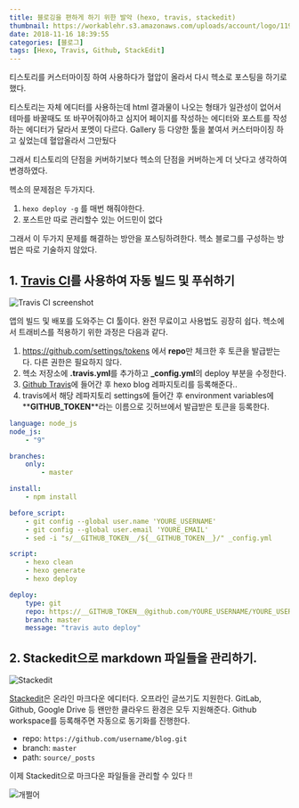 ```yaml
---
title: 블로깅을 편하게 하기 위한 발악 (hexo, travis, stackedit)
thumbnail: https://workablehr.s3.amazonaws.com/uploads/account/logo/11901/large_Mascot-fullcolor-png.png
date: 2018-11-16 18:39:55
categories: [블로그]
tags: [Hexo, Travis, Github, StackEdit]
---
```


티스토리를 커스터마이징 하여 사용하다가 혈압이 올라서 다시 헥소로 포스팅을 하기로 했다.

<!-- more -->

티스토리는 자체 에디터를 사용하는데 html 결과물이 나오는 형태가 일관성이 없어서 테마를 바꿀때도 또 바꾸어줘야하고 심지어 페이지를 작성하는 에디터와 포스트를 작성하는 에디터가 달라서 포멧이 다르다. Gallery 등 다양한 툴을 붙여서 커스터마이징 하고 싶었는데 혈압올라서 그만뒀다

그래서 티스토리의 단점을 커버하기보다 헥소의 단점을 커버하는게 더 낫다고 생각하여 변경하였다.

헥소의 문제점은 두가지다.
1. `hexo deploy -g` 를 매번 해줘야한다.
2. 포스트만 따로 관리할수 있는 어드민이 없다

그래서 이 두가지 문제를 해결하는 방안을 포스팅하려한다.
헥소 블로그를 구성하는 방법은 따로 기술하지 않았다.

## 1. [Travis CI](https://travis-ci.org/)를 사용하여 자동 빌드 및 푸쉬하기
![Travis CI screenshot](https://cdn.travis-ci.org/images/landing-page/laptop-f308ed79defa4f49c5f01af29a60084d.png)

앱의 빌드 및 배포를 도와주는 CI 툴이다. 완전 무료이고 사용법도 굉장히 쉽다. 헥소에서 트래비스를 적용하기 위한 과정은 다음과 같다.

1. https://github.com/settings/tokens 에서 **repo**만 체크한 후 토큰을 발급받는다. 다른 권한은 필요하지 않다.
2. 헥소 저장소에 **.travis.yml**를 추가하고 **_config.yml**의 deploy 부분을 수정한다.
3. [Github Travis](https://github.com/marketplace/travis-ci)에 들어간 후 hexo blog 레파지토리를 등록해준다..
4. travis에서 해당 레파지토리 settings에 들어간 후 environment variables에 **__GITHUB_TOKEN__**라는 이름으로 깃허브에서 발급받은 토큰을 등록한다.

```yml .travis.yml
language: node_js
node_js:
	- "9"

branches:
	only:
		- master

install:
	- npm install

before_script:
	- git config --global user.name 'YOURE_USERNAME'
	- git config --global user.email 'YOURE_EMAIL'
	- sed -i "s/__GITHUB_TOKEN__/${__GITHUB_TOKEN__}/" _config.yml

script:
	- hexo clean
	- hexo generate
	- hexo deploy
```

```yml _config.yml
deploy:
	type: git
	repo: https://__GITHUB_TOKEN__@github.com/YOURE_USERNAME/YOURE_USERNAME.github.io
	branch: master
	message: "travis auto deploy"
```

## 2. Stackedit으로 markdown 파일들을 관리하기.

![Stackedit](https://super-monitoring.com/blog/wp-content/uploads/2017/05/stackedit1.png)

[Stackedit](https://stackedit.io)은 온라인 마크다운 에디터다. 오프라인 글쓰기도 지원한다.
GitLab, Github, Google Drive 등 왠만한 클라우드 환경은 모두 지원해준다.
Github workspace를 등록해주면 자동으로 동기화를 진행한다.

* repo: `https://github.com/username/blog.git`
* branch: `master`
* path: `source/_posts`

이제 Stackedit으로 마크다운 파일들을 관리할 수 있다 !!

![개쩔어](https://media.giphy.com/media/d2Z9QYzA2aidiWn6/giphy.gif)
